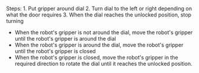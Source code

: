 

Steps: 1. Put gripper around dial 2. Turn dial to the left or right depending on what the door requires 3. When the dial reaches the unlocked position, stop turning 
- When the robot's gripper is not around the dial, move the robot's gripper until the robot's gripper is around the dial
- When the robot's gripper is around the dial, move the robot's gripper until the robot's gripper is closed 
- When the robot's gripper is closed, move the robot's gripper in the required direction to rotate the dial until it reaches the unlocked position.